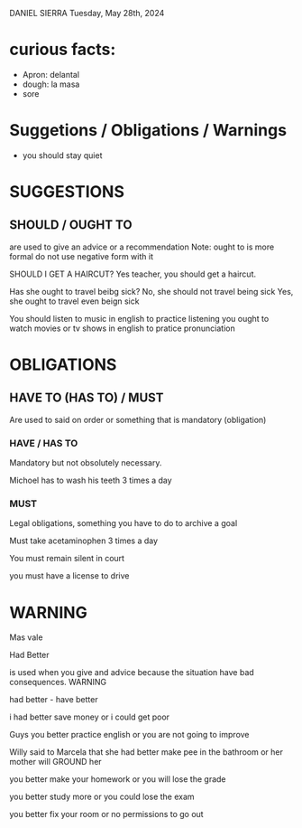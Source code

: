 DANIEL SIERRA
Tuesday, May 28th, 2024

# curious facts:
- Apron: delantal
- dough: la masa
- sore 

# Suggetions / Obligations / Warnings
- you should stay quiet

# SUGGESTIONS
## SHOULD / OUGHT TO

are used to give an advice or a recommendation
Note: ought to is more formal do not use negative form with it

SHOULD I GET A HAIRCUT?
Yes teacher, you should get a haircut.

Has she ought to travel beibg sick?
No, she should not travel being sick
Yes, she ought to travel even beign sick

You should listen to music in english to practice listening
you ought to watch movies or tv shows in english to pratice pronunciation

# OBLIGATIONS
## HAVE TO (HAS TO) / MUST

Are used to said on order or something that is mandatory (obligation)

### HAVE / HAS TO
Mandatory but not obsolutely necessary.

Michoel has to wash his teeth 3 times a day

### MUST
Legal obligations, something you have to do to archive a goal

Must take acetaminophen 3 times a day

You must remain silent in court

you must have a license to drive

# WARNING
Mas vale

Had Better

is used when you give and advice because the situation have bad consequences. WARNING

had better - have better

i had better save money or i could get poor

Guys you better practice english or you are not going to improve

Willy said to Marcela that she had better make pee in the bathroom or her mother will GROUND her

you better make your homework or you will lose the grade

you better study more or you could lose the exam

you better fix your room or no permissions to go out